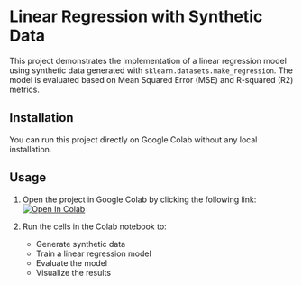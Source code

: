 # Linear Regression with Synthetic Data

This project demonstrates the implementation of a linear regression model using synthetic data generated with `sklearn.datasets.make_regression`. The model is evaluated based on Mean Squared Error (MSE) and R-squared (R2) metrics.

## Installation

You can run this project directly on Google Colab without any local installation.

## Usage

1. Open the project in Google Colab by clicking the following link:
   [![Open In Colab](https://colab.research.google.com/assets/colab-badge.svg)](https://colab.research.google.com/github/your-username/linear-regression-synthetic-data/blob/main/linear_regression_synthetic_data.ipynb)

2. Run the cells in the Colab notebook to:
   - Generate synthetic data
   - Train a linear regression model
   - Evaluate the model
   - Visualize the results
